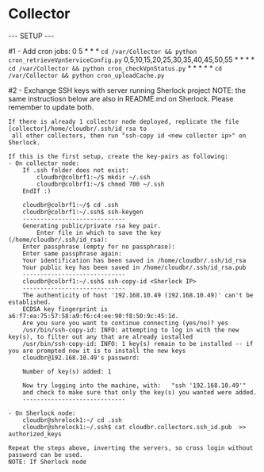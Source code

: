 # Collector

--- SETUP ---

#1 - Add cron jobs:
    0 5 * * * `cd /var/Collector && python cron_retrieveVpnServiceConfig.py`
    0,5,10,15,20,25,30,35,40,45,50,55 * * * * `cd /var/Collector && python cron_checkVpnStatus.py`
    * * * * * `cd /var/Collector && python cron_uploadCache.py`

#2 - Exchange SSH keys with server running Sherlock project
    NOTE: the same instructiosn below are also in README.md on Sherlock. Please remember to update both.

    If there is already 1 collector node deployed, replicate the file [collector]/home/cloudbr/.ssh/id_rsa to
     all other collectors, then run "ssh-copy id <new collector ip>" on Sherlock.

    If this is the first setup, create the key-pairs as following:
    - On collector node:
        If .ssh folder does not exist:
            cloudbr@colbrf1:~/$ mkdir ~/.ssh
            cloudbr@colbrf1:~/$ chmod 700 ~/.ssh
        EndIf :)

        cloudbr@colbrf1:~/$ cd .ssh
        cloudbr@colbrf1:~/.ssh$ ssh-keygen
        -----------------------------
        Generating public/private rsa key pair.
            Enter file in which to save the key (/home/cloudbr/.ssh/id_rsa):
        Enter passphrase (empty for no passphrase):
        Enter same passphrase again:
        Your identification has been saved in /home/cloudbr/.ssh/id_rsa
        Your public key has been saved in /home/cloudbr/.ssh/id_rsa.pub
        -----------------------------
        cloudbr@colbrf1:~/.ssh$ ssh-copy-id <Sherlock IP>
        -----------------------------
        The authenticity of host '192.168.10.49 (192.168.10.49)' can't be established.
        ECDSA key fingerprint is a6:f7:ea:75:57:58:a9:f6:c4:ee:90:f8:50:9c:45:1d.
        Are you sure you want to continue connecting (yes/no)? yes
        /usr/bin/ssh-copy-id: INFO: attempting to log in with the new key(s), to filter out any that are already installed
        /usr/bin/ssh-copy-id: INFO: 1 key(s) remain to be installed -- if you are prompted now it is to install the new keys
        cloudbr@192.168.10.49's password:

        Number of key(s) added: 1

        Now try logging into the machine, with:   "ssh '192.168.10.49'"
        and check to make sure that only the key(s) you wanted were added.
        -----------------------------

    - On Sherlock node:
        cloudbr@shrelock1:~/ cd .ssh
        cloudbr@shrelock1:~/.ssh$ cat cloudbr.collectors.ssh_id.pub  >> authorized_keys

    Repeat the steps above, inverting the servers, so cross login without password can be used.
    NOTE: If Sherlock node